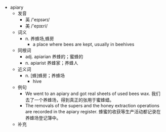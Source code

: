 - apiary
  - 发音
    - 英 /'eɪpɪərɪ/
    - 美 /'epɪɛri/
  - 词义
    - n. 养蜂场,蜂房
      - a place where bees are kept, usually in beehives 
  - 同根词
    - adj. apiarian 养蜂的；蜜蜂的
    - n. apiarist 养蜂家；养蜂人
  - 近义词
    - n. [蜂]蜂房；养蜂场
      - hive
  - 例句
    - We went to an apiary and got real sheets of used bees wax. 我们去了一个养蜂场，得到真正的张用于蜜蜂蜡。
    - The removals of the supers and the honey extraction operations are recorded in the apiary register. 蜂蜜的收获等生产活动都记录在养蜂场登记簿中。
  - 补充